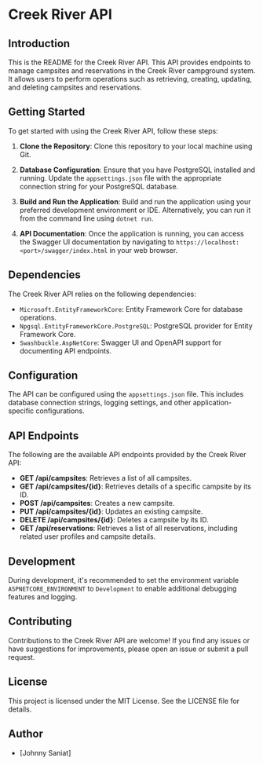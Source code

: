 # Creek River API

## Introduction
This is the README for the Creek River API. This API provides endpoints to manage campsites and reservations in the Creek River campground system. It allows users to perform operations such as retrieving, creating, updating, and deleting campsites and reservations.

## Getting Started
To get started with using the Creek River API, follow these steps:

1. **Clone the Repository**: Clone this repository to your local machine using Git.

2. **Database Configuration**: Ensure that you have PostgreSQL installed and running. Update the `appsettings.json` file with the appropriate connection string for your PostgreSQL database.

3. **Build and Run the Application**: Build and run the application using your preferred development environment or IDE. Alternatively, you can run it from the command line using `dotnet run`.

4. **API Documentation**: Once the application is running, you can access the Swagger UI documentation by navigating to `https://localhost:<port>/swagger/index.html` in your web browser.

## Dependencies
The Creek River API relies on the following dependencies:

- `Microsoft.EntityFrameworkCore`: Entity Framework Core for database operations.
- `Npgsql.EntityFrameworkCore.PostgreSQL`: PostgreSQL provider for Entity Framework Core.
- `Swashbuckle.AspNetCore`: Swagger UI and OpenAPI support for documenting API endpoints.

## Configuration
The API can be configured using the `appsettings.json` file. This includes database connection strings, logging settings, and other application-specific configurations.

## API Endpoints
The following are the available API endpoints provided by the Creek River API:

- **GET /api/campsites**: Retrieves a list of all campsites.
- **GET /api/campsites/{id}**: Retrieves details of a specific campsite by its ID.
- **POST /api/campsites**: Creates a new campsite.
- **PUT /api/campsites/{id}**: Updates an existing campsite.
- **DELETE /api/campsites/{id}**: Deletes a campsite by its ID.
- **GET /api/reservations**: Retrieves a list of all reservations, including related user profiles and campsite details.

## Development
During development, it's recommended to set the environment variable `ASPNETCORE_ENVIRONMENT` to `Development` to enable additional debugging features and logging.

## Contributing
Contributions to the Creek River API are welcome! If you find any issues or have suggestions for improvements, please open an issue or submit a pull request.

## License
This project is licensed under the MIT License. See the LICENSE file for details.



## Author

- [Johnny Saniat]